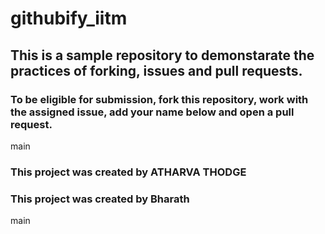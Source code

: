 # githubify_iitm

## This is a sample repository to demonstarate the practices of forking, issues and pull requests.

### To be eligible for submission, fork this repository, work with the assigned issue, add your name below and open a pull request.

 main
### This project was created by ATHARVA THODGE

### This project was created by Bharath
main
